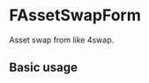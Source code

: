 # FAssetSwapForm

Asset swap from like 4swap.

## Basic usage

<example file="f-asset-swap-form/basic" />

